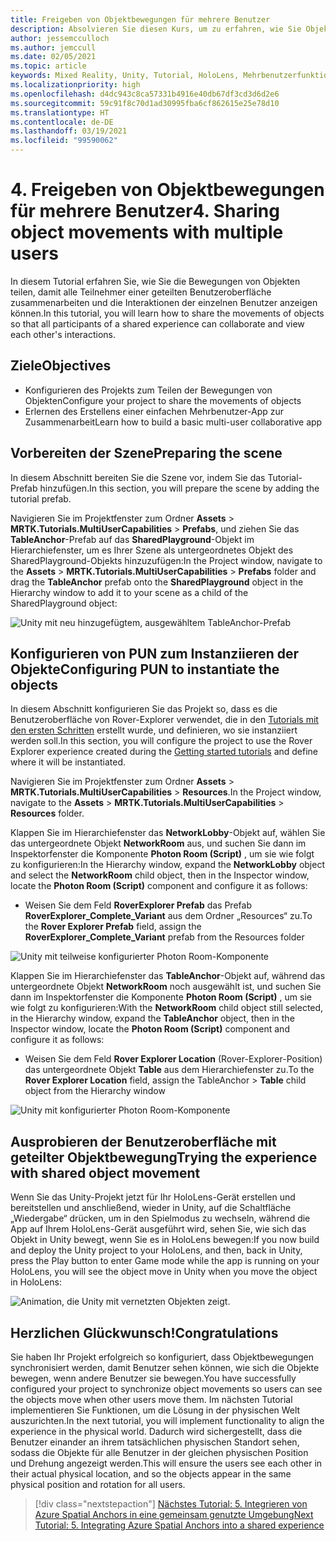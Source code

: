 ```yaml
---
title: Freigeben von Objektbewegungen für mehrere Benutzer
description: Absolvieren Sie diesen Kurs, um zu erfahren, wie Sie Objektbewegungen mit mehreren Benutzern in einer HoloLens 2-Anwendung teilen.
author: jessemcculloch
ms.author: jemccull
ms.date: 02/05/2021
ms.topic: article
keywords: Mixed Reality, Unity, Tutorial, HoloLens, Mehrbenutzerfunktionen, Photon, MRTK, Mixed Reality Toolkit, UWP, Azure Spatial Anchors
ms.localizationpriority: high
ms.openlocfilehash: d4dc943c8ca57331b4916e40db67df3cd3d6d2e6
ms.sourcegitcommit: 59c91f8c70d1ad30995fba6cf862615e25e78d10
ms.translationtype: HT
ms.contentlocale: de-DE
ms.lasthandoff: 03/19/2021
ms.locfileid: "99590062"
---
```

# <a name="4-sharing-object-movements-with-multiple-users"></a><span data-ttu-id="8eca0-104">4. Freigeben von Objektbewegungen für mehrere Benutzer</span><span class="sxs-lookup"><span data-stu-id="8eca0-104">4. Sharing object movements with multiple users</span></span>

<span data-ttu-id="8eca0-105">In diesem Tutorial erfahren Sie, wie Sie die Bewegungen von Objekten teilen, damit alle Teilnehmer einer geteilten Benutzeroberfläche zusammenarbeiten und die Interaktionen der einzelnen Benutzer anzeigen können.</span><span class="sxs-lookup"><span data-stu-id="8eca0-105">In this tutorial, you will learn how to share the movements of objects so that all participants of a shared experience can collaborate and view each other's interactions.</span></span>

## <a name="objectives"></a><span data-ttu-id="8eca0-106">Ziele</span><span class="sxs-lookup"><span data-stu-id="8eca0-106">Objectives</span></span>

* <span data-ttu-id="8eca0-107">Konfigurieren des Projekts zum Teilen der Bewegungen von Objekten</span><span class="sxs-lookup"><span data-stu-id="8eca0-107">Configure your project to share the movements of objects</span></span>
* <span data-ttu-id="8eca0-108">Erlernen des Erstellens einer einfachen Mehrbenutzer-App zur Zusammenarbeit</span><span class="sxs-lookup"><span data-stu-id="8eca0-108">Learn how to build a basic multi-user collaborative app</span></span>

## <a name="preparing-the-scene"></a><span data-ttu-id="8eca0-109">Vorbereiten der Szene</span><span class="sxs-lookup"><span data-stu-id="8eca0-109">Preparing the scene</span></span>

<span data-ttu-id="8eca0-110">In diesem Abschnitt bereiten Sie die Szene vor, indem Sie das Tutorial-Prefab hinzufügen.</span><span class="sxs-lookup"><span data-stu-id="8eca0-110">In this section, you will prepare the scene by adding the tutorial prefab.</span></span>

<span data-ttu-id="8eca0-111">Navigieren Sie im Projektfenster zum Ordner **Assets** > **MRTK.Tutorials.MultiUserCapabilities** > **Prefabs**, und ziehen Sie das **TableAnchor**-Prefab auf das **SharedPlayground**-Objekt im Hierarchiefenster, um es Ihrer Szene als untergeordnetes Objekt des SharedPlayground-Objekts hinzuzufügen:</span><span class="sxs-lookup"><span data-stu-id="8eca0-111">In the Project window, navigate to the **Assets** > **MRTK.Tutorials.MultiUserCapabilities** > **Prefabs** folder and drag the **TableAnchor** prefab onto the **SharedPlayground** object in the Hierarchy window to add it to your scene as a child of the SharedPlayground object:</span></span>

![Unity mit neu hinzugefügtem, ausgewähltem TableAnchor-Prefab](images/mr-learning-sharing/sharing-04-section1-step1-1.png)

## <a name="configuring-pun-to-instantiate-the-objects"></a><span data-ttu-id="8eca0-113">Konfigurieren von PUN zum Instanziieren der Objekte</span><span class="sxs-lookup"><span data-stu-id="8eca0-113">Configuring PUN to instantiate the objects</span></span>

<span data-ttu-id="8eca0-114">In diesem Abschnitt konfigurieren Sie das Projekt so, dass es die Benutzeroberfläche von Rover-Explorer verwendet, die in den [Tutorials mit den ersten Schritten](mr-learning-base-01.md) erstellt wurde, und definieren, wo sie instanziiert werden soll.</span><span class="sxs-lookup"><span data-stu-id="8eca0-114">In this section, you will configure the project to use the Rover Explorer experience created during the [Getting started tutorials](mr-learning-base-01.md) and define where it will be instantiated.</span></span>

<span data-ttu-id="8eca0-115">Navigieren Sie im Projektfenster zum Ordner **Assets** > **MRTK.Tutorials.MultiUserCapabilities** > **Resources**.</span><span class="sxs-lookup"><span data-stu-id="8eca0-115">In the Project window, navigate to the **Assets** > **MRTK.Tutorials.MultiUserCapabilities** > **Resources** folder.</span></span>

<span data-ttu-id="8eca0-116">Klappen Sie im Hierarchiefenster das **NetworkLobby**-Objekt auf, wählen Sie das untergeordnete Objekt **NetworkRoom** aus, und suchen Sie dann im Inspektorfenster die Komponente **Photon Room (Script)** , um sie wie folgt zu konfigurieren:</span><span class="sxs-lookup"><span data-stu-id="8eca0-116">In the Hierarchy window, expand the **NetworkLobby** object and select the **NetworkRoom** child object, then in the Inspector window, locate the **Photon Room (Script)** component and configure it as follows:</span></span>

* <span data-ttu-id="8eca0-117">Weisen Sie dem Feld **RoverExplorer Prefab** das Prefab **RoverExplorer_Complete_Variant** aus dem Ordner „Resources“ zu.</span><span class="sxs-lookup"><span data-stu-id="8eca0-117">To the **Rover Explorer Prefab** field, assign the **RoverExplorer_Complete_Variant** prefab from the Resources folder</span></span>

![Unity mit teilweise konfigurierter Photon Room-Komponente](images/mr-learning-sharing/sharing-04-section2-step1-1.png)

<span data-ttu-id="8eca0-119">Klappen Sie im Hierarchiefenster das **TableAnchor**-Objekt auf, während das untergeordnete Objekt **NetworkRoom** noch ausgewählt ist, und suchen Sie dann im Inspektorfenster die Komponente **Photon Room (Script)** , um sie wie folgt zu konfigurieren:</span><span class="sxs-lookup"><span data-stu-id="8eca0-119">With the **NetworkRoom** child object still selected, in the Hierarchy window, expand the **TableAnchor** object, then in the Inspector window, locate the **Photon Room (Script)** component and configure it as follows:</span></span>

* <span data-ttu-id="8eca0-120">Weisen Sie dem Feld **Rover Explorer Location** (Rover-Explorer-Position) das untergeordnete Objekt **Table** aus dem Hierarchiefenster zu.</span><span class="sxs-lookup"><span data-stu-id="8eca0-120">To the **Rover Explorer Location** field, assign the TableAnchor > **Table** child object from the Hierarchy window</span></span>

![Unity mit konfigurierter Photon Room-Komponente](images/mr-learning-sharing/sharing-04-section2-step1-2.png)

## <a name="trying-the-experience-with-shared-object-movement"></a><span data-ttu-id="8eca0-122">Ausprobieren der Benutzeroberfläche mit geteilter Objektbewegung</span><span class="sxs-lookup"><span data-stu-id="8eca0-122">Trying the experience with shared object movement</span></span>

<span data-ttu-id="8eca0-123">Wenn Sie das Unity-Projekt jetzt für Ihr HoloLens-Gerät erstellen und bereitstellen und anschließend, wieder in Unity, auf die Schaltfläche „Wiedergabe“ drücken, um in den Spielmodus zu wechseln, während die App auf Ihrem HoloLens-Gerät ausgeführt wird, sehen Sie, wie sich das Objekt in Unity bewegt, wenn Sie es in HoloLens bewegen:</span><span class="sxs-lookup"><span data-stu-id="8eca0-123">If you now build and deploy the Unity project to your HoloLens, and then, back in Unity, press the Play button to enter Game mode while the app is running on your HoloLens, you will see the object move in Unity when you move the object in HoloLens:</span></span>

![Animation, die Unity mit vernetzten Objekten zeigt.](images/mr-learning-sharing/sharing-04-section3-step1-1.gif)

## <a name="congratulations"></a><span data-ttu-id="8eca0-125">Herzlichen Glückwunsch!</span><span class="sxs-lookup"><span data-stu-id="8eca0-125">Congratulations</span></span>

<span data-ttu-id="8eca0-126">Sie haben Ihr Projekt erfolgreich so konfiguriert, dass Objektbewegungen synchronisiert werden, damit Benutzer sehen können, wie sich die Objekte bewegen, wenn andere Benutzer sie bewegen.</span><span class="sxs-lookup"><span data-stu-id="8eca0-126">You have successfully configured your project to synchronize object movements so users can see the objects move when other users move them.</span></span> <span data-ttu-id="8eca0-127">Im nächsten Tutorial implementieren Sie Funktionen, um die Lösung in der physischen Welt auszurichten.</span><span class="sxs-lookup"><span data-stu-id="8eca0-127">In the next tutorial, you will implement functionality to align the experience in the physical world.</span></span> <span data-ttu-id="8eca0-128">Dadurch wird sichergestellt, dass die Benutzer einander an ihrem tatsächlichen physischen Standort sehen, sodass die Objekte für alle Benutzer in der gleichen physischen Position und Drehung angezeigt werden.</span><span class="sxs-lookup"><span data-stu-id="8eca0-128">This will ensure the users see each other in their actual physical location, and so the objects appear in the same physical position and rotation for all users.</span></span>

> [!div class="nextstepaction"]
> [<span data-ttu-id="8eca0-129">Nächstes Tutorial: 5. Integrieren von Azure Spatial Anchors in eine gemeinsam genutzte Umgebung</span><span class="sxs-lookup"><span data-stu-id="8eca0-129">Next Tutorial: 5. Integrating Azure Spatial Anchors into a shared experience</span></span>](mr-learning-sharing-05.md)
